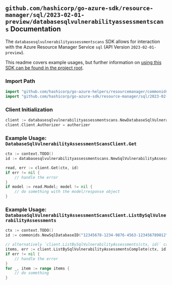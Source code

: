 
## `github.com/hashicorp/go-azure-sdk/resource-manager/sql/2023-02-01-preview/databasesqlvulnerabilityassessmentscans` Documentation

The `databasesqlvulnerabilityassessmentscans` SDK allows for interaction with the Azure Resource Manager Service `sql` (API Version `2023-02-01-preview`).

This readme covers example usages, but further information on [using this SDK can be found in the project root](https://github.com/hashicorp/go-azure-sdk/tree/main/docs).

### Import Path

```go
import "github.com/hashicorp/go-azure-helpers/resourcemanager/commonids"
import "github.com/hashicorp/go-azure-sdk/resource-manager/sql/2023-02-01-preview/databasesqlvulnerabilityassessmentscans"
```


### Client Initialization

```go
client := databasesqlvulnerabilityassessmentscans.NewDatabaseSqlVulnerabilityAssessmentScansClientWithBaseURI("https://management.azure.com")
client.Client.Authorizer = authorizer
```


### Example Usage: `DatabaseSqlVulnerabilityAssessmentScansClient.Get`

```go
ctx := context.TODO()
id := databasesqlvulnerabilityassessmentscans.NewSqlVulnerabilityAssessmentVulnerabilityAssessmentScanID("12345678-1234-9876-4563-123456789012", "example-resource-group", "serverValue", "databaseValue", "scanIdValue")

read, err := client.Get(ctx, id)
if err != nil {
	// handle the error
}
if model := read.Model; model != nil {
	// do something with the model/response object
}
```


### Example Usage: `DatabaseSqlVulnerabilityAssessmentScansClient.ListBySqlVulnerabilityAssessments`

```go
ctx := context.TODO()
id := commonids.NewSqlDatabaseID("12345678-1234-9876-4563-123456789012", "example-resource-group", "serverValue", "databaseValue")

// alternatively `client.ListBySqlVulnerabilityAssessments(ctx, id)` can be used to do batched pagination
items, err := client.ListBySqlVulnerabilityAssessmentsComplete(ctx, id)
if err != nil {
	// handle the error
}
for _, item := range items {
	// do something
}
```
